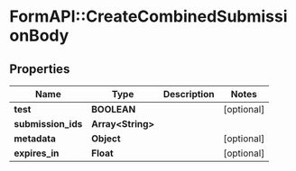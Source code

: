 # FormAPI::CreateCombinedSubmissionBody

## Properties
Name | Type | Description | Notes
------------ | ------------- | ------------- | -------------
**test** | **BOOLEAN** |  | [optional]
**submission_ids** | **Array&lt;String&gt;** |  |
**metadata** | **Object** |  | [optional]
**expires_in** | **Float** |  | [optional]


